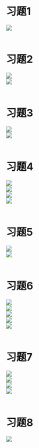 # 习题1
<div><img src  = "./images/习题1-1.jpg"></div>
<br/>

# 习题2
<div><img src  = "./images/习题2-1.jpg"></div>
<div><img src  = "./images/习题2-2.jpg"></div>
<br/>

# 习题3
<div><img src  = "./images/习题3-1.jpg"></div>
<div><img src  = "./images/习题3-2.jpg"></div>
<br/>

# 习题4
<div><img src  = "./images/习题4-1.jpg"></div>
<div><img src  = "./images/习题4-2.jpg"></div>
<div><img src  = "./images/习题4-3.jpg"></div>
<div><img src  = "./images/习题4-4.jpg"></div>
<br/>

# 习题5
<div><img src  = "./images/习题5-1.jpg"></div>
<div><img src  = "./images/习题5-2.jpg"></div>
<br/>

# 习题6
<div><img src  = "./images/习题6-1.jpg"></div>
<div><img src  = "./images/习题6-2.jpg"></div>
<div><img src  = "./images/习题6-3.jpg"></div>
<div><img src  = "./images/习题6-4.jpg"></div>
<div><img src  = "./images/习题6-5.jpg"></div>
<br/>

# 习题7
<div><img src  = "./images/习题7-1.jpg"></div>
<div><img src  = "./images/习题7-2.jpg"></div>
<div><img src  = "./images/习题7-3.jpg"></div>
<div><img src  = "./images/习题7-4.jpg"></div>
<br/>

# 习题8
<div><img src  = "./images/习题8-1.jpg"></div>
<br/>